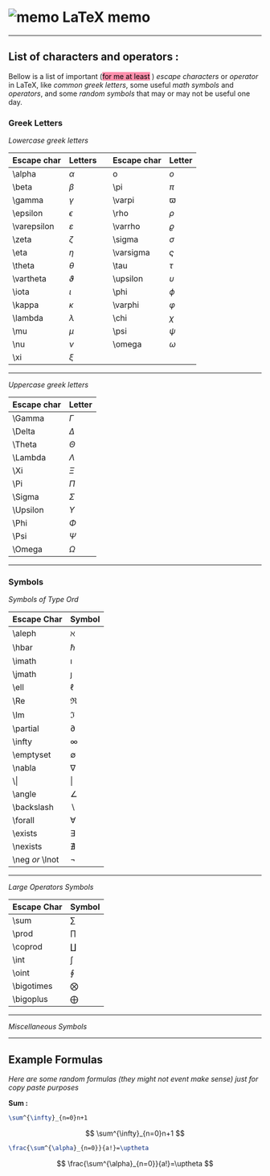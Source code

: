 # ![memo](https://github.githubassets.com/images/icons/emoji/unicode/1f4dd.png) LaTeX memo

---
## List of characters and operators :

Bellow is a list of important (<mark style="background: #FF5582A6;">for me at least</mark> ) *escape characters* or *operator* in LaTeX, like *common greek letters*, some useful *math symbols* and *operators*, and some *random symbols* that may or may not be useful one day.
### Greek Letters

*Lowercase greek letters*

| Escape char  | Letters       |     | Escape char | Letter      | 
|:------------ |:------------- | --- |:----------- |:----------- |
| \\alpha      | $\alpha$      |     | o           | $o$         |
| \\beta       | $\beta$       |     | \\pi        | $\pi$       |
| \\gamma      | $\gamma$      |     | \\varpi     | $\varpi$    |
| \\epsilon    | $\epsilon$    |     | \\rho       | $\rho$      |
| \\varepsilon | $\varepsilon$ |     | \\varrho    | $\varrho$   |
| \\zeta       | $\zeta$       |     | \\sigma     | $\sigma$    |
| \\eta        | $\eta$        |     | \\varsigma  | $\varsigma$ |
| \\theta      | $\theta$      |     | \\tau       | $\tau$      |
| \\vartheta   | $\vartheta$   |     | \\upsilon   | $\upsilon$  |
| \\iota       | $\iota$       |     | \\phi       | $\phi$      |
| \\kappa      | $\kappa$      |     | \\varphi    | $\varphi$   |
| \\lambda     | $\lambda$     |     | \\chi       | $\chi$      |
| \\mu         | $\mu$         |     | \\psi       | $\psi$      |
| \\nu         | $\nu$         |     | \\omega     | $\omega$    |
| \\xi         | $\xi$         |     |             |             |

---

*Uppercase greek letters*


| Escape char | Letter     | 
| ----------- | ---------- |
| \\Gamma     | $\Gamma$   |
| \\Delta     | $\Delta$   |
| \\Theta     | $\Theta$   |
| \\Lambda    | $\Lambda$  |
| \\Xi        | $\Xi$      |
| \\Pi        | $\Pi$      |
| \\Sigma     | $\Sigma$   |
| \\Upsilon   | $\Upsilon$ |
| \\Phi       | $\Phi$     |
| \\Psi       | $\Psi$     |
| \\Omega     | $\Omega$   |

--- 
### Symbols

*Symbols of Type Ord*

| Escape Char       | Symbol      |
| ----------------- | ------------ |
| \\aleph           | $\aleph$     |
| \\hbar            | $\hbar$      |
| \\imath           | $\imath$     |
| \\jmath           | $\jmath$     |
| \\ell             | $\ell$       |
| \\Re              | $\Re$        |
| \\Im              | $\Im$        |
| \\partial         | $\partial$   |
| \\infty           | $\infty$     |
| \\emptyset        | $\emptyset$  |
| \\nabla           | $\nabla$     |
| \\\|              | $\|$         |
| \\angle           | $\angle$     |
| \\backslash       | $\backslash$ |
| \\forall          | $\forall$    |
| \\exists          | $\exists$    |
| \\nexists         | $\nexists$   |
| \\neg *or* \\lnot | $\lnot$      |

---
*Large Operators Symbols*

| Escape Char | Symbol       |
| ----------- | ------------ |
| \\sum       | $\sum$       |
| \\prod      | $\prod$      |
| \\coprod    | $\coprod$    |
| \\int       | $\int$       |
| \\oint      | $\oint$      |
| \\bigotimes | $\bigotimes$ |
| \\bigoplus  | $\bigoplus$  |


---

*Miscellaneous Symbols*

---

## Example Formulas

*Here are some random formulas (they might not event make sense) just for copy paste purposes*

**Sum :**
```LaTeX
\sum^{\infty}_{n=0}n+1
```
$$
\sum^{\infty}_{n=0}n+1
$$
```LaTeX
\frac{\sum^{\alpha}_{n=0}}{a!}=\uptheta
```
$$
\frac{\sum^{\alpha}_{n=0}}{a!}=\uptheta
$$
